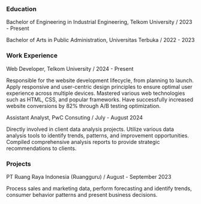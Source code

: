 ### Education
Bachelor of Engineering in Industrial Engineering, Telkom University / 2023 - Present

Bachelor of Arts in Public Administration, Universitas Terbuka / 2022 - 2023

### Work Experience
Web Developer, Telkom University / 2024 - Present

Responsible for the website development lifecycle, from planning to launch. Apply responsive and user-centric design principles to ensure optimal user experience across multiple devices. Mastered various web technologies such as HTML, CSS, and popular frameworks. Have successfully increased website conversions by 82% through A/B testing optimization.

Assistant Analyst, PwC Consuting / July - August 2024

Directly involved in client data analysis projects. Utilize various data analysis tools to identify trends, patterns, and improvement opportunities. Compiled comprehensive analysis reports to provide strategic recommendations to clients.

### Projects
PT Ruang Raya Indonesia (Ruangguru) / August - September 2023

Process sales and marketing data, perform forecasting and identify trends, consumer behavior
patterns and present business decisions.

